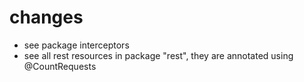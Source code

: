 # changes
* see package interceptors
* see all rest resources in package "rest", they are annotated using @CountRequests